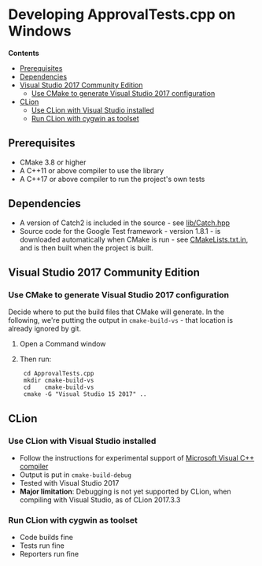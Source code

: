<a id="top"></a>

# Developing ApprovalTests.cpp on Windows

**Contents**

<!-- vscode-markdown-toc -->
* [Prerequisites](#Prerequisites)
* [Dependencies](#Dependencies)
* [Visual Studio 2017 Community Edition](#VisualStudio2017CommunityEdition)
	* [Use CMake to generate Visual Studio 2017 configuration](#UseCMaketogenerateVisualStudio2017configuration)
* [CLion](#CLion)
	* [Use CLion with Visual Studio installed](#UseCLionwithVisualStudioinstalled)
	* [Run CLion with cygwin as toolset](#RunCLionwithcygwinastoolset)

<!-- vscode-markdown-toc-config
	numbering=false
	autoSave=true
	/vscode-markdown-toc-config -->
<!-- /vscode-markdown-toc -->

## <a name='Prerequisites'></a>Prerequisites

* CMake 3.8 or higher
* A C++11 or above compiler to use the library
* A C++17 or above compiler to run the project's own tests

## <a name='Dependencies'></a>Dependencies

* A version of Catch2 is included in the source - see [lib/Catch.hpp](lib/Catch.hpp)
* Source code for the Google Test framework - version 1.8.1 - is downloaded automatically when CMake is run - see [CMakeLists.txt.in](CMakeLists.txt.in), and is then built when the project is built.

## <a name='VisualStudio2017CommunityEdition'></a>Visual Studio 2017 Community Edition

### <a name='UseCMaketogenerateVisualStudio2017configuration'></a>Use CMake to generate Visual Studio 2017 configuration

Decide where to put the build files that CMake will generate.
In the following, we're putting the output in `cmake-build-vs` - that location is already ignored by git.

1. Open a Command window
2. Then run:

		cd ApprovalTests.cpp
		mkdir cmake-build-vs
		cd    cmake-build-vs
		cmake -G "Visual Studio 15 2017" ..

## <a name='CLion'></a>CLion

### <a name='UseCLionwithVisualStudioinstalled'></a>Use CLion with Visual Studio installed

* Follow the instructions for experimental support of [Microsoft Visual C++ compiler](https://www.jetbrains.com/help/clion/quick-tutorial-on-configuring-clion-on-windows.html)
* Output is put in `cmake-build-debug`
* Tested with Visual Studio 2017
* **Major limitation**: Debugging is not yet supported by CLion, when compiling with Visual Studio, as of CLion 2017.3.3

### <a name='RunCLionwithcygwinastoolset'></a>Run CLion with cygwin as toolset

* Code builds fine
* Tests run fine
* Reporters run fine
